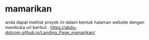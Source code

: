 # mamarikan

anda dapat melihat proyek ini dalam bentuk halaman website dengan membuka url berikut .
https://abdu-dotcom.github.io/Landing_Page_mamarikan/

